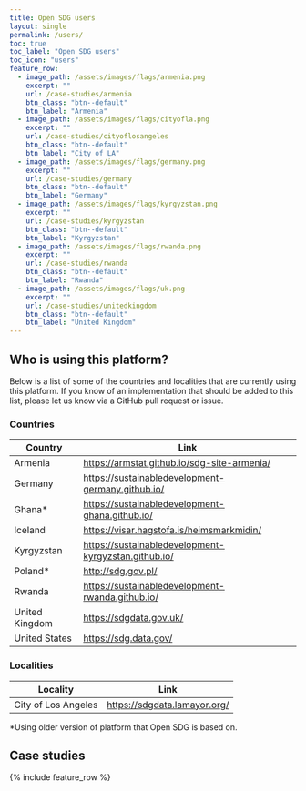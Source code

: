 ```yaml
---
title: Open SDG users
layout: single
permalink: /users/
toc: true
toc_label: "Open SDG users"
toc_icon: "users"
feature_row:
  - image_path: /assets/images/flags/armenia.png
    excerpt: ""
    url: /case-studies/armenia
    btn_class: "btn--default"
    btn_label: "Armenia"
  - image_path: /assets/images/flags/cityofla.png
    excerpt: ""
    url: /case-studies/cityoflosangeles
    btn_class: "btn--default"
    btn_label: "City of LA"
  - image_path: /assets/images/flags/germany.png
    excerpt: ""
    url: /case-studies/germany
    btn_class: "btn--default"
    btn_label: "Germany"
  - image_path: /assets/images/flags/kyrgyzstan.png
    excerpt: ""
    url: /case-studies/kyrgyzstan
    btn_class: "btn--default"
    btn_label: "Kyrgyzstan"
  - image_path: /assets/images/flags/rwanda.png
    excerpt: ""
    url: /case-studies/rwanda
    btn_class: "btn--default"
    btn_label: "Rwanda"
  - image_path: /assets/images/flags/uk.png
    excerpt: ""
    url: /case-studies/unitedkingdom
    btn_class: "btn--default"
    btn_label: "United Kingdom"
---
```


## Who is using this platform?

Below is a list of some of the countries and localities that are currently using this platform. If you know of an implementation that should be added to this list, please let us know via a GitHub pull request or issue.

### Countries

|Country|Link|
|----|----|
|Armenia|<https://armstat.github.io/sdg-site-armenia/>|
|Germany|<https://sustainabledevelopment-germany.github.io/>|
|Ghana* |<https://sustainabledevelopment-ghana.github.io/>|
|Iceland|<https://visar.hagstofa.is/heimsmarkmidin/>|
|Kyrgyzstan|<https://sustainabledevelopment-kyrgyzstan.github.io/>|
|Poland* |<http://sdg.gov.pl/>|
|Rwanda|<https://sustainabledevelopment-rwanda.github.io/>|
|United Kingdom|<https://sdgdata.gov.uk/>|
|United States|<https://sdg.data.gov/>|



### Localities

|Locality|Link|
|----|----|
|City of Los Angeles|<https://sdgdata.lamayor.org/>|

\*Using older version of platform that Open SDG is based on.

## Case studies

{% include feature_row %}
